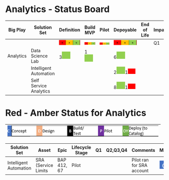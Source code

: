 # Analytics - Status Board


| Big Play | Solution Set | Definition | Build MVP | Pilot | Depoyable | End of Life | Impact | 
| ---------| ------------- | ------ | ------ | ----- | ------- | ------- | ------- | 
|||![image](rag.png)|![image](rag.png)|![image](rag.png)|![image](rag.png)|| Q1| Potential (Q2,Q3,Q4)|
|Analytics|Data Science Lab|3![Green](G.png)|1![Green](G.png)||6![Green](G.png)||||
||Intelligent Automation||||2![Green](G.png)1![Red](R.png)||||
||Self Service Analytics||||8![Green](G.png)1![Red](R.png)||||


# Red - Amber Status for Analytics

| ![image](LC.png) |
|-------|

| Solution Set | Asset | Epic | Lifecycle Stage | Q1 | Q2,Q3,Q4 | Comments | Mar | Apr | May | Jun | Jul | Aug | Sep | Oct | Nov | Dec | Jan | Feb | Mar | Apr| May | Jun |
|-----|-----|-----|-----|-----|-----|-----|-----|-----|-----|-----|-----|-----|-----|-----|-----|-----|-----|-----|-----|-----|-----|-----|
|Intelligent Automation|SRA (Service Limits |BAP 412, 67|Pilot|||Pilot ran for SRA account|![Code](C.png)|![Design](D.png)|![Build](B.png)|![Pilot](P.png)|![Deploy](DY.png)|![Deploy](DY.png)|![Deploy](DY.png)|![Deploy](DY.png)|![Deploy](DY.png)|![Deploy](DY.png)|![Deploy](DY.png)|![Deploy](DY.png)|![Deploy](DY.png)|![Deploy](DY.png)|![Deploy](DY.png)|![Deploy](DY.png)||
